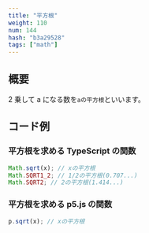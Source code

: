 ```yaml
---
title: "平方根"
weight: 110
num: 144
hash: "b3a29528"
tags: ["math"]
---
```


## 概要

2 乗して a になる数を`aの平方根`といいます。

## コード例

### 平方根を求める TypeScript の関数

```typescript
Math.sqrt(x); // xの平方根
Math.SQRT1_2; // 1/2の平方根(0.707...)
Math.SQRT2; // 2の平方根(1.414...)
```

### 平方根を求める p5.js の関数

```typescript
p.sqrt(x); // xの平方根
```
